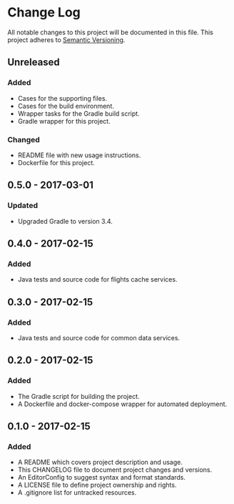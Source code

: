 # Change Log

All notable changes to this project will be documented in this file. This
project adheres to [Semantic Versioning](http://semver.org).

## Unreleased

### Added

  - Cases for the supporting files.
  - Cases for the build environment.
  - Wrapper tasks for the Gradle build script.
  - Gradle wrapper for this project.

### Changed

  - README file with new usage instructions.
  - Dockerfile for this project.

## 0.5.0 - 2017-03-01

### Updated

  - Upgraded Gradle to version 3.4.

## 0.4.0 - 2017-02-15

### Added

  - Java tests and source code for flights cache services.

## 0.3.0 - 2017-02-15

### Added

  - Java tests and source code for common data services.

## 0.2.0 - 2017-02-15

### Added

  - The Gradle script for building the project.
  - A Dockerfile and docker-compose wrapper for automated deployment.

## 0.1.0 - 2017-02-15

### Added

  - A README which covers project description and usage.
  - This CHANGELOG file to document project changes and versions.
  - An EditorConfig to suggest syntax and format standards.
  - A LICENSE file to define project ownership and rights.
  - A .gitignore list for untracked resources.
